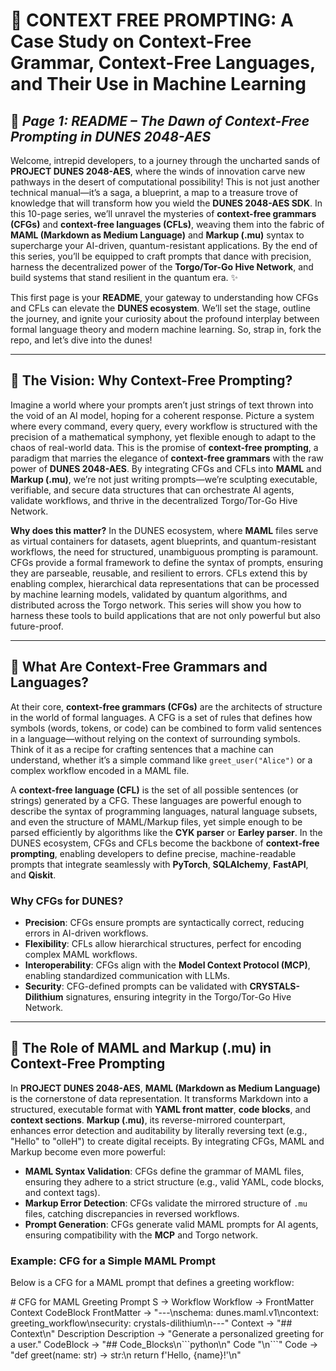 # 🐪 **CONTEXT FREE PROMPTING: A Case Study on Context-Free Grammar, Context-Free Languages, and Their Use in Machine Learning**  
## 📜 *Page 1: README – The Dawn of Context-Free Prompting in DUNES 2048-AES*

Welcome, intrepid developers, to a journey through the uncharted sands of **PROJECT DUNES 2048-AES**, where the winds of innovation carve new pathways in the desert of computational possibility! This is not just another technical manual—it’s a saga, a blueprint, a map to a treasure trove of knowledge that will transform how you wield the **DUNES 2048-AES SDK**. In this 10-page series, we’ll unravel the mysteries of **context-free grammars (CFGs)** and **context-free languages (CFLs)**, weaving them into the fabric of **MAML (Markdown as Medium Language)** and **Markup (.mu)** syntax to supercharge your AI-driven, quantum-resistant applications. By the end of this series, you’ll be equipped to craft prompts that dance with precision, harness the decentralized power of the **Torgo/Tor-Go Hive Network**, and build systems that stand resilient in the quantum era. ✨

This first page is your **README**, your gateway to understanding how CFGs and CFLs can elevate the **DUNES ecosystem**. We’ll set the stage, outline the journey, and ignite your curiosity about the profound interplay between formal language theory and modern machine learning. So, strap in, fork the repo, and let’s dive into the dunes!

---

## 🌌 The Vision: Why Context-Free Prompting?

Imagine a world where your prompts aren’t just strings of text thrown into the void of an AI model, hoping for a coherent response. Picture a system where every command, every query, every workflow is structured with the precision of a mathematical symphony, yet flexible enough to adapt to the chaos of real-world data. This is the promise of **context-free prompting**, a paradigm that marries the elegance of **context-free grammars** with the raw power of **DUNES 2048-AES**. By integrating CFGs and CFLs into **MAML** and **Markup (.mu)**, we’re not just writing prompts—we’re sculpting executable, verifiable, and secure data structures that can orchestrate AI agents, validate workflows, and thrive in the decentralized Torgo/Tor-Go Hive Network.

**Why does this matter?** In the DUNES ecosystem, where **MAML** files serve as virtual containers for datasets, agent blueprints, and quantum-resistant workflows, the need for structured, unambiguous prompting is paramount. CFGs provide a formal framework to define the syntax of prompts, ensuring they are parseable, reusable, and resilient to errors. CFLs extend this by enabling complex, hierarchical data representations that can be processed by machine learning models, validated by quantum algorithms, and distributed across the Torgo network. This series will show you how to harness these tools to build applications that are not only powerful but also future-proof.

---

## 🧠 What Are Context-Free Grammars and Languages?

At their core, **context-free grammars (CFGs)** are the architects of structure in the world of formal languages. A CFG is a set of rules that defines how symbols (words, tokens, or code) can be combined to form valid sentences in a language—without relying on the context of surrounding symbols. Think of it as a recipe for crafting sentences that a machine can understand, whether it’s a simple command like `greet_user("Alice")` or a complex workflow encoded in a MAML file.

A **context-free language (CFL)** is the set of all possible sentences (or strings) generated by a CFG. These languages are powerful enough to describe the syntax of programming languages, natural language subsets, and even the structure of MAML/Markup files, yet simple enough to be parsed efficiently by algorithms like the **CYK parser** or **Earley parser**. In the DUNES ecosystem, CFGs and CFLs become the backbone of **context-free prompting**, enabling developers to define precise, machine-readable prompts that integrate seamlessly with **PyTorch**, **SQLAlchemy**, **FastAPI**, and **Qiskit**.

### Why CFGs for DUNES?
- **Precision**: CFGs ensure prompts are syntactically correct, reducing errors in AI-driven workflows.
- **Flexibility**: CFLs allow hierarchical structures, perfect for encoding complex MAML workflows.
- **Interoperability**: CFGs align with the **Model Context Protocol (MCP)**, enabling standardized communication with LLMs.
- **Security**: CFG-defined prompts can be validated with **CRYSTALS-Dilithium** signatures, ensuring integrity in the Torgo/Tor-Go Hive Network.

---

## 🐋 The Role of MAML and Markup (.mu) in Context-Free Prompting

In **PROJECT DUNES 2048-AES**, **MAML (Markdown as Medium Language)** is the cornerstone of data representation. It transforms Markdown into a structured, executable format with **YAML front matter**, **code blocks**, and **context sections**. **Markup (.mu)**, its reverse-mirrored counterpart, enhances error detection and auditability by literally reversing text (e.g., "Hello" to "olleH") to create digital receipts. By integrating CFGs, MAML and Markup become even more powerful:

- **MAML Syntax Validation**: CFGs define the grammar of MAML files, ensuring they adhere to a strict structure (e.g., valid YAML, code blocks, and context tags).
- **Markup Error Detection**: CFGs validate the mirrored structure of `.mu` files, catching discrepancies in reversed workflows.
- **Prompt Generation**: CFGs generate valid MAML prompts for AI agents, ensuring compatibility with the **MCP** and Torgo network.

### Example: CFG for a Simple MAML Prompt
Below is a CFG for a MAML prompt that defines a greeting workflow:

<xaiArtifact artifact_id="e4a7ec12-faab-47cb-9bbd-6ff3ec9295a0" artifact_version_id="39a08459-f1f5-4441-af6c-f0fbfe62ec20" title="greeting_cfg.txt" contentType="text/plain">
# CFG for MAML Greeting Prompt
S -> Workflow
Workflow -> FrontMatter Context CodeBlock
FrontMatter -> "---\nschema: dunes.maml.v1\ncontext: greeting_workflow\nsecurity: crystals-dilithium\n---"
Context -> "## Context\n" Description
Description -> "Generate a personalized greeting for a user."
CodeBlock -> "## Code_Blocks\n```python\n" Code "\n```"
Code -> "def greet(name: str) -> str:\n    return f'Hello, {name}!'\n"